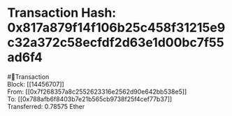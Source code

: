 
Transaction Hash: 0x817a879f14f106b25c458f31215e9c32a372c58ecfdf2d63e1d00bc7f55ad6f4
====================================================================================
  
#💸Transaction  
Block: [[14456707]]  
From: [[0x7f268357a8c2552623316e2562d90e642bb538e5]]  
To: [[0x788afb6f8403b7e21b565cb9738f25f4cef77b37]]  
Transferred: 0.78575 Ether